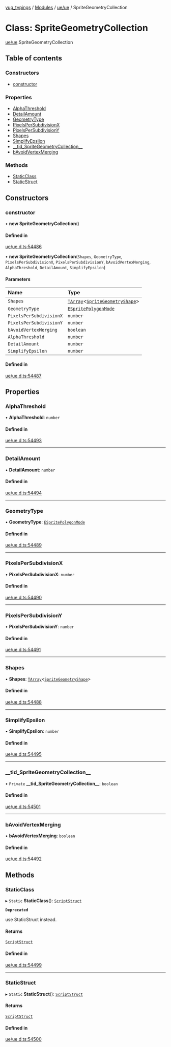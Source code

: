 [yug_typings](../README.md) / [Modules](../modules.md) / [ue/ue](../modules/ue_ue.md) / SpriteGeometryCollection

# Class: SpriteGeometryCollection

[ue/ue](../modules/ue_ue.md).SpriteGeometryCollection

## Table of contents

### Constructors

- [constructor](ue_ue.SpriteGeometryCollection.md#constructor)

### Properties

- [AlphaThreshold](ue_ue.SpriteGeometryCollection.md#alphathreshold)
- [DetailAmount](ue_ue.SpriteGeometryCollection.md#detailamount)
- [GeometryType](ue_ue.SpriteGeometryCollection.md#geometrytype)
- [PixelsPerSubdivisionX](ue_ue.SpriteGeometryCollection.md#pixelspersubdivisionx)
- [PixelsPerSubdivisionY](ue_ue.SpriteGeometryCollection.md#pixelspersubdivisiony)
- [Shapes](ue_ue.SpriteGeometryCollection.md#shapes)
- [SimplifyEpsilon](ue_ue.SpriteGeometryCollection.md#simplifyepsilon)
- [\_\_tid\_SpriteGeometryCollection\_\_](ue_ue.SpriteGeometryCollection.md#__tid_spritegeometrycollection__)
- [bAvoidVertexMerging](ue_ue.SpriteGeometryCollection.md#bavoidvertexmerging)

### Methods

- [StaticClass](ue_ue.SpriteGeometryCollection.md#staticclass)
- [StaticStruct](ue_ue.SpriteGeometryCollection.md#staticstruct)

## Constructors

### constructor

• **new SpriteGeometryCollection**()

#### Defined in

[ue/ue.d.ts:54486](https://github.com/YugMetaverse/yug_typings/blob/b7d9b19/ue/ue.d.ts#L54486)

• **new SpriteGeometryCollection**(`Shapes`, `GeometryType`, `PixelsPerSubdivisionX`, `PixelsPerSubdivisionY`, `bAvoidVertexMerging`, `AlphaThreshold`, `DetailAmount`, `SimplifyEpsilon`)

#### Parameters

| Name | Type |
| :------ | :------ |
| `Shapes` | [`TArray`](../interfaces/ue_puerts.TArray.md)<[`SpriteGeometryShape`](ue_ue.SpriteGeometryShape.md)\> |
| `GeometryType` | [`ESpritePolygonMode`](../enums/ue_ue.ESpritePolygonMode.md) |
| `PixelsPerSubdivisionX` | `number` |
| `PixelsPerSubdivisionY` | `number` |
| `bAvoidVertexMerging` | `boolean` |
| `AlphaThreshold` | `number` |
| `DetailAmount` | `number` |
| `SimplifyEpsilon` | `number` |

#### Defined in

[ue/ue.d.ts:54487](https://github.com/YugMetaverse/yug_typings/blob/b7d9b19/ue/ue.d.ts#L54487)

## Properties

### AlphaThreshold

• **AlphaThreshold**: `number`

#### Defined in

[ue/ue.d.ts:54493](https://github.com/YugMetaverse/yug_typings/blob/b7d9b19/ue/ue.d.ts#L54493)

___

### DetailAmount

• **DetailAmount**: `number`

#### Defined in

[ue/ue.d.ts:54494](https://github.com/YugMetaverse/yug_typings/blob/b7d9b19/ue/ue.d.ts#L54494)

___

### GeometryType

• **GeometryType**: [`ESpritePolygonMode`](../enums/ue_ue.ESpritePolygonMode.md)

#### Defined in

[ue/ue.d.ts:54489](https://github.com/YugMetaverse/yug_typings/blob/b7d9b19/ue/ue.d.ts#L54489)

___

### PixelsPerSubdivisionX

• **PixelsPerSubdivisionX**: `number`

#### Defined in

[ue/ue.d.ts:54490](https://github.com/YugMetaverse/yug_typings/blob/b7d9b19/ue/ue.d.ts#L54490)

___

### PixelsPerSubdivisionY

• **PixelsPerSubdivisionY**: `number`

#### Defined in

[ue/ue.d.ts:54491](https://github.com/YugMetaverse/yug_typings/blob/b7d9b19/ue/ue.d.ts#L54491)

___

### Shapes

• **Shapes**: [`TArray`](../interfaces/ue_puerts.TArray.md)<[`SpriteGeometryShape`](ue_ue.SpriteGeometryShape.md)\>

#### Defined in

[ue/ue.d.ts:54488](https://github.com/YugMetaverse/yug_typings/blob/b7d9b19/ue/ue.d.ts#L54488)

___

### SimplifyEpsilon

• **SimplifyEpsilon**: `number`

#### Defined in

[ue/ue.d.ts:54495](https://github.com/YugMetaverse/yug_typings/blob/b7d9b19/ue/ue.d.ts#L54495)

___

### \_\_tid\_SpriteGeometryCollection\_\_

• `Private` **\_\_tid\_SpriteGeometryCollection\_\_**: `boolean`

#### Defined in

[ue/ue.d.ts:54501](https://github.com/YugMetaverse/yug_typings/blob/b7d9b19/ue/ue.d.ts#L54501)

___

### bAvoidVertexMerging

• **bAvoidVertexMerging**: `boolean`

#### Defined in

[ue/ue.d.ts:54492](https://github.com/YugMetaverse/yug_typings/blob/b7d9b19/ue/ue.d.ts#L54492)

## Methods

### StaticClass

▸ `Static` **StaticClass**(): [`ScriptStruct`](ue_ue.ScriptStruct.md)

**`Deprecated`**

use StaticStruct instead.

#### Returns

[`ScriptStruct`](ue_ue.ScriptStruct.md)

#### Defined in

[ue/ue.d.ts:54499](https://github.com/YugMetaverse/yug_typings/blob/b7d9b19/ue/ue.d.ts#L54499)

___

### StaticStruct

▸ `Static` **StaticStruct**(): [`ScriptStruct`](ue_ue.ScriptStruct.md)

#### Returns

[`ScriptStruct`](ue_ue.ScriptStruct.md)

#### Defined in

[ue/ue.d.ts:54500](https://github.com/YugMetaverse/yug_typings/blob/b7d9b19/ue/ue.d.ts#L54500)
